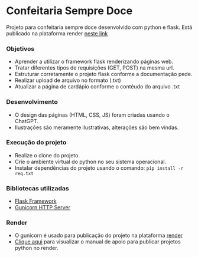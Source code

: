 # Confeitaria Sempre Doce
Projeto para confeitaria sempre doce desenvolvido com python e flask.
Está publicado na plataforma render [neste link](https://confeitaria-sempre-doce-urmx.onrender.com/)

### Objetivos
- Aprender a utilizar o framework flask renderizando páginas web.
- Tratar diferentes tipos de requisições (GET, POST) na mesma url.
- Estruturar corretamente o projeto flask conforme a documentação pede.
- Realizar upload de arquivo no formato (.txt)
- Atualizar a página de cardápio conforme o contéudo do arquivo .txt

### Desenvolvimento
- O design das páginas (HTML, CSS, JS) foram criadas usando o ChatGPT.
- Ilustrações são meramente ilustrativas, alterações são bem vindas.

### Execução do projeto
- Realize o clone do projeto.
- Crie o ambiente virtual do python no seu sistema operacional.
- Instalar dependências do projeto usando o comando: ```pip install -r req.txt```

### Bibliotecas utilizadas
- [Flask Framework](https://flask.palletsprojects.com/en/3.0.x/)
- [Gunicorn HTTP Server](https://gunicorn.org/)

### Render
- O gunicorn é usado para publicação do projeto na plataforma [render](https://render.com/)
- [Clique aqui](https://drive.google.com/file/d/15SeTfW8IAC_v_EDvTtgv9cu1cHAKj9WM/view?usp=sharing) para visualizar o manual de apoio para publicar projetos python no render.